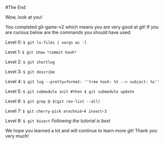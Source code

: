 #The End

Wow, look at you! 

You completed git-game-v2 which means you are very good at git! 
If you are curious below are the commands you should have used. 

Level 0: ```$ git ls-files | xargs wc -l```

Level 1: ```$ git show *commit hash*```

Level 2: ```$ git shortlog```

Level 3: ```$ git describe```

Level 4: ```$ git log --pretty=format: ''tree hash: %t --> subject: %s'' ```

Level 5: ```$ git submodule init #then $ git submodule update```

Level 6: ```$ git grep @ $(git rev-list --all) ```

Level 7: ```$ git cherry-pick arachnid~4 insect~3```

Level 8: ```$ git bisect``` *Following the tutorial is best*

We hope you learned a lot and will continue to learn more git! Thank you very much!
